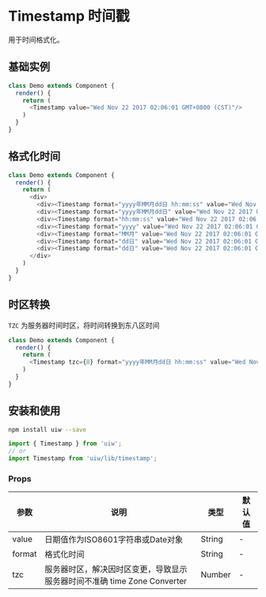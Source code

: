 Timestamp 时间戳
===

用于时间格式化。

## 基础实例

<!--DemoStart--> 
```js
class Demo extends Component {
  render() {
    return (
      <Timestamp value="Wed Nov 22 2017 02:06:01 GMT+0800 (CST)"/>
    )
  }
}
```
<!--End-->

## 格式化时间

<!--DemoStart--> 
```js
class Demo extends Component {
  render() {
    return (
      <div>
        <div><Timestamp format="yyyy年MM月dd日 hh:mm:ss" value="Wed Nov 22 2017 02:06:01 GMT+0800 (CST)"/></div>
        <div><Timestamp format="yyyy年MM月dd日" value="Wed Nov 22 2017 02:06:01 GMT+0800 (CST)"/></div>
        <div><Timestamp format="hh:mm:ss" value="Wed Nov 22 2017 02:06:01 GMT+0800 (CST)"/></div>
        <div><Timestamp format="yyyy" value="Wed Nov 22 2017 02:06:01 GMT+0800 (CST)"/></div>
        <div><Timestamp format="MM月" value="Wed Nov 22 2017 02:06:01 GMT+0800 (CST)"/></div>
        <div><Timestamp format="dd日" value="Wed Nov 22 2017 02:06:01 GMT+0800 (CST)"/></div>
        <div><Timestamp format="dd日" value="Wed Nov 22 2017 02:06:01 GMT+0800 (CST)"/></div>
      </div>
    )
  }
}
```
<!--End-->

## 时区转换

`TZC` 为服务器时间时区，将时间转换到东八区时间

<!--DemoStart--> 
```js
class Demo extends Component {
  render() {
    return (
      <Timestamp tzc={8} format="yyyy年MM月dd日 hh:mm:ss" value="Wed Nov 22 2017 02:06:01 GMT+0800 (CST)"/>
    )
  }
}
```
<!--End-->

## 安装和使用

```bash
npm install uiw --save
```

```js
import { Timestamp } from 'uiw';
// or
import Timestamp from 'uiw/lib/timestamp';
```

### Props

| 参数 | 说明 | 类型 | 默认值 |
|--------- |-------- |--------- |-------- |
| value | 日期值作为ISO8601字符串或Date对象 | String | - |
| format | 格式化时间 | String | - |
| tzc | 服务器时区，解决因时区变更，导致显示服务器时间不准确 time Zone Converter | Number | - |
